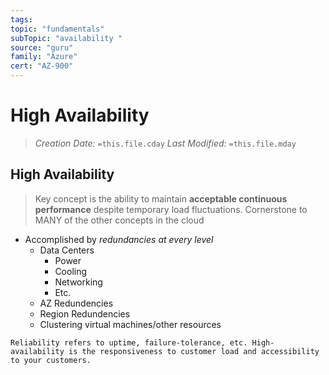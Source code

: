 ```yaml
---
tags:
topic: "fundamentals"
subTopic: "availability "
source: "guru"
family: "Azure"
cert: "AZ-900"
---
```

# High Availability
> *Creation Date:* `=this.file.cday`
> *Last Modified:* `=this.file.mday`

## High Availability

> Key concept is the ability to maintain **acceptable continuous performance** despite temporary load fluctuations. 
> Cornerstone to MANY of the other concepts in the cloud

- Accomplished by *redundancies at every level*
	- Data Centers
		- Power
		- Cooling
		- Networking
		- Etc. 
	- AZ Redundencies
	- Region Redundencies
	- Clustering virtual machines/other resources

```ad-tip
Reliability refers to uptime, failure-tolerance, etc. High-availability is the responsiveness to customer load and accessibility to your customers. 
```
